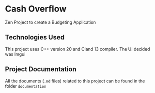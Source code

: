 # Cash Overflow
Zen Project to create a Budgeting Application

## Technologies Used
This project uses C++ version 20 and Cland 13 compiler.
The UI decided was Imgui

## Project Documentation
All the documents (`.md` files) related to this project can be found in the folder `documentation`

